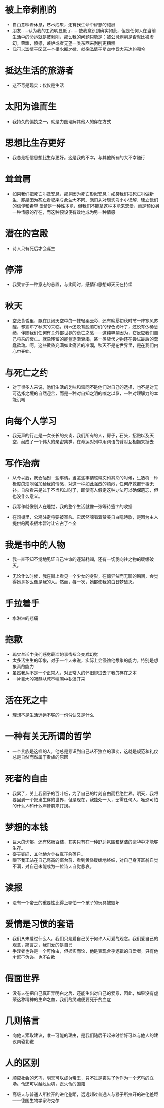 # 被上帝剥削的
* 自由意味着休息，艺术成果，还有我生命中智慧的施展
* 朋友……认为我的工资明显低了……使我意识到确实如此，但是任何人在当前生活中的命运就是被剥削，那么我的问题只能是：被公司剥削是否就比被虚幻，荣耀，愤懑，嫉妒或者无望一类东西来剥削更糟糕
* 我可以滥情于区区一个墨水瓶之微，就像滥情于星空中巨大无边的寂冷

# 抵达生活的旅游者
* 这不再是现实：仅仅是生活

# 太阳为谁而生
* 我持久的偏执之一，就是力图理解其他人的存在方式

# 思想比生存更好
* 我总是相信思想比生存更好。这是我的不幸，与其他所有的大不幸随行

# 耸耸肩
* 如果我们把死亡叫做安息，那是因为死亡形似安息；如果我们把死亡叫做新生，那是因为死亡看起来与此生大不同。我们从对现实的小小误解，建立我们的信仰和希望
爱情是一种性本能，但我们不能拿这种本能来恋爱，而是预设另一种情感的存在，而这种预设便有效地成为另一种情感

# 潜在的宫殿
* 诗人只有死后才会诞生

# 停滞
* 我受害于一种意志的悬置，与此同时，感情和思想却天天在持续

# 秋天
* 空茫黄昏里，飘在辽阔天空中的一抹轻柔云彩，还有晚夏初秋时节一阵寒风苏醒，都宣布了秋天的来临。树木还没有脱落它们的绿色或叶子，还没有依稀愁绪，伴随我们任何有关外部世界的衰亡之感——这纯粹是因为，它反应我们自己将来的衰亡。就像残留的能量逐渐衰竭，某一类蛰伏之物还在尝试最后的蠢蠢欲动。呵，这些黄昏充满如此痛苦的冷漠，秋天不是在世界里，是在我们内心中开始。

# 与死亡之约
* 对于很多人来说，他们生活的乏味和雷同不是他们对自己的选择，也不是对无可选择之境的自然迎合，而是一种对自知之明的嗤之以鼻，一种对理解力的本能讥嘲

# 向每个人学习
* 我无声的行走是一次长长的交谈，我们所有的人，房子，石头，招贴以及天空，组成了一个伟大的亲密集群，在命运对列中用词语的臂肘互相拥来抵去

# 写作治病
* 从今以后，我会碰到一些事情。当这些事情照常突如其来的时候，生活将一种极度的烦闷强加给我的情感，对这一种如此强烈的烦闷，任何疗救都于事无补。自杀看来是过于不当和过时了，即使有人假定这种办法可以确保遗忘，但也没什么意义。

* 我写作就像别人在睡觉，我的整个生活就像一张等待签字的收据

* 在鸡棚里，公鸡注定将要被宰杀。它居然啼唱着赞美自由嗯诗歌，是因为主人提供的两条栖木暂时让它占了个全

# 我是书中的人物
* 我一直不知不觉地见证自己生命的逐渐耗竭，还有一切我向往之物的缓缓破灭。

* 无论什么时候，我在街上看见一个少女的身影，在惊异然而无聊的瞬间，会觉得她是多么像是我的人。然而，每一次，她都使我的白日梦破灭。

# 手拉着手
* 水淋淋的悲痛

# 抱歉
* 现实生活中我们感觉最深的事情都会变成幻觉
* 太多活生生的印象，对于一个人来说，实际上会侵蚀他想象的能力，特别是想象真的能力
* 虽然我从不是一个正常人，对正常人的怀旧却进去了我的存在之本
* 一片巨大的寂静从城市喧闹中弥漫开来

# 活在死之中
* 理想不是生活远远不够的一份供认又是什么

# 一种有关无所谓的哲学
* 一个贵族是这样的人，他总是意识到自己从不独立的事实，这就是规范和礼仪总是自然而然属于贵族的原因

# 死者的自由
* 我累了，关上我窗子的百叶板，为了自己的片刻自由而拒绝世界。明天，我将要回到一个奴隶生存的世界，但是现在，我独处一人，无需任何人，唯恐可怕的什么人和什么声音前来打搅。

# 梦想的本钱
* 巨大的忧郁，还有愁肠百结，其实只有在一种舒适氛围和整洁的豪华中才能够生存。
* 毫无疑问，其他地方会有真正的落日。
* 眼下我正站在自己高高的窗台前，看到黄昏缓缓地终结，对自己身非富翁自觉不满，对自己未能成为一位诗人自觉悲哀。

# 读报
* 没有一个帝王的重要性比得上哪怕一个孩子的玩具被毁坏

# 爱情是习惯的套语
* 我们从未爱过什么人。我们只是爱自己关于何许人可爱的观念。我们爱自己的观念，简言之，我们爱的是自己
* 手淫者也许是一个可怜虫，但据实而论，他是表现合乎逻辑的自爱者。只有他才既不伪饰，也不自欺

# 假面世界
* 没有人在把自己真正弄明白之后，还能生出对自己的爱意，因此，如果没有虚荣这种精神的生命之血，我们的灵魂便要死于贫血症

# 几则格言
* 向他人索取建议，唯一可能的理由，是我们随后干起来时恰好可以与他人的建议南辕北辙

# 人的区别
* 顺应社会的乞丐，明天可以成为帝王，只不过是丧失了他作为一个乞丐的立场。他还可以越过边境，丧失他的国籍

* 高级人与普通人所拉开的进化差距，远远超过普通人与猴子所拉开的进化差距       ——德国生物学家海克尔
